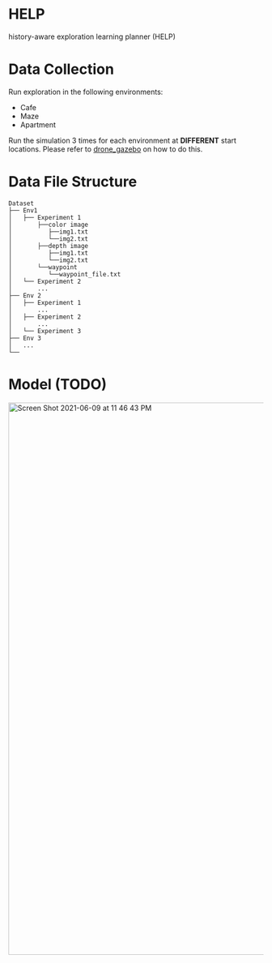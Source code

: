 # HELP
history-aware exploration learning planner (HELP)


# Data Collection
Run exploration in the following environments:
- Cafe
- Maze
- Apartment

Run the simulation 3 times for each environment at **DIFFERENT** start locations. Please refer to [drone_gazebo](https://github.com/Zhefan-Xu/drone_gazebo) on how to do this. 

# Data File Structure
```
Dataset
├── Env1
│   ├── Experiment 1
│       ├──color image
│          ├──img1.txt
│          └──img2.txt
│       ├──depth image
│          ├──img1.txt
│          └──img2.txt
│       └──waypoint
│          └──waypoint_file.txt
│   └── Experiment 2
│       ...
├── Env 2
│   ├── Experiment 1
│       ...
│   ├── Experiment 2
│       ...
│   └── Experiment 3
├── Env 3
│   ...
└── 
```

# Model (TODO)
<img width="1090" alt="Screen Shot 2021-06-09 at 11 46 43 PM" src="https://user-images.githubusercontent.com/55560905/121387737-7f5f9e80-c97d-11eb-8682-dddb120cf2b5.png">
